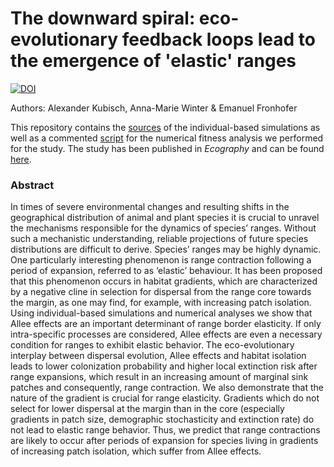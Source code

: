 # The downward spiral: eco-evolutionary feedback loops lead to the emergence of 'elastic' ranges
[![DOI](https://zenodo.org/badge/21570/akubisch/downward_spiral.svg)](https://zenodo.org/badge/latestdoi/21570/akubisch/downward_spiral)

Authors: Alexander Kubisch, Anna-Marie Winter &amp; Emanuel Fronhofer

This repository contains the [sources](individual-based_simulation_model) of the individual-based simulations as well as a commented [script](numerical_fitness_analysis) for the numerical fitness analysis we performed for the study. The study has been published in *Ecography* and can be found [here](http://onlinelibrary.wiley.com/doi/10.1111/ecog.01701/abstract).

### Abstract
In times of severe environmental changes and resulting shifts in the geographical distribution of animal and plant species it is crucial to unravel the mechanisms responsible for the dynamics of species’ ranges. Without such a mechanistic understanding, reliable projections of future species distributions are difficult to derive. Species’ ranges may be highly dynamic. One particularly interesting phenomenon is range contraction following a period of expansion, referred to as ‘elastic’ behaviour. It has been proposed that this phenomenon occurs in habitat gradients, which are characterized by a negative cline in selection for dispersal from the range core towards the margin, as one may find, for example, with increasing patch isolation. Using individual-based simulations and numerical analyses we show that Allee effects are an important determinant of range border elasticity. If only intra-specific processes are considered, Allee effects are even a necessary condition for ranges to exhibit elastic behavior. The eco-evolutionary interplay between dispersal evolution, Allee effects and habitat isolation leads to lower colonization probability and higher local extinction risk after range expansions, which result in an increasing amount of marginal sink patches and consequently, range contraction. We also demonstrate that the nature of the gradient is crucial for range elasticity. Gradients which do not select for lower dispersal at the margin than in the core (especially gradients in patch size, demographic stochasticity and extinction rate) do not lead to elastic range behavior. Thus, we predict that range contractions are likely to occur after periods of expansion for species living in gradients of increasing patch isolation, which suffer from Allee effects.
